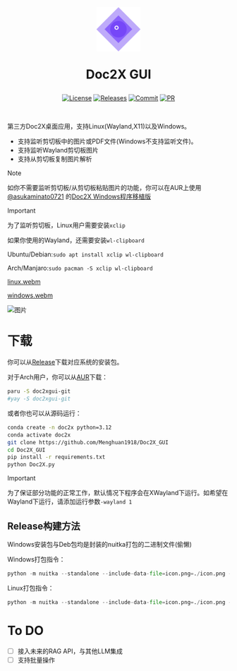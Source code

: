 <br>

<div align=center>
<h1 aligh="center">
<img src="icon.png" width="100"> 

Doc2X GUI
</h1>

[![License][License-image]][License-url]
[![Releases][Releases-image]][Releases-url]
[![Commit][GitHub-last-commit]][Commit-url]
[![PR][PRs-image]][PRs-url]

[License-image]: https://img.shields.io/github/license/Menghuan1918/Doc2X_GUI
[Releases-image]: https://img.shields.io/github/v/release/Menghuan1918/Doc2X_GUI
[GitHub-last-commit]: https://img.shields.io/github/last-commit/Menghuan1918/Doc2X_GUI
[PRs-image]: https://img.shields.io/badge/PRs-welcome-pink?style=flat-square

[License-url]: https://github.com/Menghuan1918/Doc2X_GUI/blob/main/LICENSE
[Releases-url]: https://github.com/Menghuan1918/Doc2X_GUI/releases
[Commit-url]: https://github.com/Menghuan1918/Doc2X_GUI/commits/master/
[PRs-url]: https://github.com/Menghuan1918/Doc2X_GUI/pulls

</div>
<br>

第三方Doc2X桌面应用，支持Linux(Wayland,X11)以及Windows。

- 支持监听剪切板中的图片或PDF文件(Windows不支持监听文件)。
- 支持监听Wayland剪切板图片
- 支持从剪切板复制图片解析

> [!NOTE]
> 如你不需要监听剪切板/从剪切板粘贴图片的功能，你可以在AUR上使用 [@asukaminato0721](https://github.com/asukaminato0721) 的[Doc2X Windows程序移植版](https://aur.archlinux.org/packages/doc2x)


> [!IMPORTANT]
> 为了监听剪切板，Linux用户需要安装`xclip`
> 
> 如果你使用的Wayland，还需要安装`wl-clipboard`
>
> Ubuntu/Debian:`sudo apt install xclip wl-clipboard`
>
> Arch/Manjaro:`sudo pacman -S xclip wl-clipboard`

[linux.webm](https://github.com/Menghuan1918/Doc2X_GUI/assets/122662527/64360ec5-f5e6-4b98-8719-6dffe314583c)

[windows.webm](https://github.com/Menghuan1918/Doc2X_GUI/assets/122662527/c28aedb9-5eb0-47ed-9f0b-c994082072d7)

![图片](https://github.com/Menghuan1918/Doc2X_GUI/assets/122662527/47596a8f-b363-4038-ac98-ec8b06e62c6a)


# 下载
你可以从[Release](https://github.com/Menghuan1918/Doc2X_GUI/releases)下载对应系统的安装包。

对于Arch用户，你可以从[AUR](https://aur.archlinux.org/packages/doc2xgui-git)下载：
```bash
paru -S doc2xgui-git
#yay -S doc2xgui-git
```

或者你也可以从源码运行：
```bash
conda create -n doc2x python=3.12
conda activate doc2x
git clone https://github.com/Menghuan1918/Doc2X_GUI
cd Doc2X_GUI
pip install -r requirements.txt
python Doc2X.py
```

> [!IMPORTANT]
> 为了保证部分功能的正常工作，默认情况下程序会在XWayland下运行。如希望在Wayland下运行，请添加运行参数`-wayland 1`

## Release构建方法
Windows安装包与Deb包均是封装的nuitka打包的二进制文件(偷懒)

Windows打包指令：
```python
python -m nuitka --standalone --include-data-file=icon.png=./icon.png --include-data-file=pdf.png=./pdf.png --include-data-file=Doc2X_zh.qm=./Doc2X_zh.qm --plugin-enable=pyqt6 Doc2X.py
```

Linux打包指令：
```python
python -m nuitka --standalone --include-data-file=icon.png=./icon.png --include-data-file=pdf.png=./pdf.png --plugin-enable=pyqt6 --include-data-file=Doc2X_zh.qm=./Doc2X_zh.qm --onefile --mingw64 --windows-console-mode=disable --windows-icon-from-ico=./icon.png Doc2X.py
```

# To DO
- [ ] 接入未来的RAG API，与其他LLM集成
- [ ] 支持批量操作
